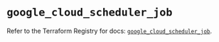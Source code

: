 # `google_cloud_scheduler_job`

Refer to the Terraform Registry for docs: [`google_cloud_scheduler_job`](https://registry.terraform.io/providers/hashicorp/google/6.8.0/docs/resources/cloud_scheduler_job).
